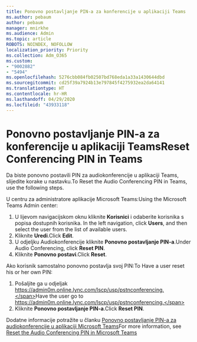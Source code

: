 ```yaml
---
title: Ponovno postavljanje PIN-a za konferencije u aplikaciji Teams
ms.author: pebaum
author: pebaum
manager: mnirkhe
ms.audience: Admin
ms.topic: article
ROBOTS: NOINDEX, NOFOLLOW
localization_priority: Priority
ms.collection: Adm_O365
ms.custom:
- "9002882"
- "5494"
ms.openlocfilehash: 5276cbb084fb02507bd768eda1a33a1430644dbd
ms.sourcegitcommit: cd25f39a7924b13e797845f4275932ea2da64141
ms.translationtype: HT
ms.contentlocale: hr-HR
ms.lasthandoff: 04/29/2020
ms.locfileid: "43933118"
---
```

# <a name="reset-conferencing-pin-in-teams"></a><span data-ttu-id="8dfd1-102">Ponovno postavljanje PIN-a za konferencije u aplikaciji Teams</span><span class="sxs-lookup"><span data-stu-id="8dfd1-102">Reset Conferencing PIN in Teams</span></span>

<span data-ttu-id="8dfd1-103">Da biste ponovno postavili PIN za audiokonferencije u aplikaciji Teams, slijedite korake u nastavku.</span><span class="sxs-lookup"><span data-stu-id="8dfd1-103">To Reset the Audio Conferencing PIN in Teams, use the following steps.</span></span>  

<span data-ttu-id="8dfd1-104">U centru za administratore aplikacije Microsoft Teams:</span><span class="sxs-lookup"><span data-stu-id="8dfd1-104">Using the Microsoft Teams Admin center:</span></span>

1. <span data-ttu-id="8dfd1-105">U lijevom navigacijskom oknu kliknite **Korisnici** i odaberite korisnika s popisa dostupnih korisnika. </span><span class="sxs-lookup"><span data-stu-id="8dfd1-105">In the left navigation, click **Users**, and then select the user from the list of available users.</span></span>
2. <span data-ttu-id="8dfd1-106">Kliknite **Uredi**.</span><span class="sxs-lookup"><span data-stu-id="8dfd1-106">Click **Edit**.</span></span>
3. <span data-ttu-id="8dfd1-107">U odjeljku Audiokonferencije kliknite **Ponovno postavljanje PIN-a**.</span><span class="sxs-lookup"><span data-stu-id="8dfd1-107">Under Audio Conferencing, click **Reset PIN**.</span></span>
4. <span data-ttu-id="8dfd1-108">Kliknite **Ponovno postavi**.</span><span class="sxs-lookup"><span data-stu-id="8dfd1-108">Click **Reset**.</span></span>

<span data-ttu-id="8dfd1-109">Ako korisnik samostalno ponovno postavlja svoj PIN:</span><span class="sxs-lookup"><span data-stu-id="8dfd1-109">To Have a user reset his or her own PIN:</span></span>
1. <span data-ttu-id="8dfd1-110">Pošaljite ga u odjeljak https://admin0m.online.lync.com/lscp/usp/pstnconferencing.</span><span class="sxs-lookup"><span data-stu-id="8dfd1-110">Have the user go to https://admin0m.online.lync.com/lscp/usp/pstnconferencing.</span></span>
2. <span data-ttu-id="8dfd1-111">Kliknite **Ponovno postavljanje PIN-a**.</span><span class="sxs-lookup"><span data-stu-id="8dfd1-111">Click **Reset PIN**.</span></span>

<span data-ttu-id="8dfd1-112">Dodatne informacije potražite u članku [Ponovno postavljanje PIN-a za audiokonferencije u aplikaciji Microsoft Teams](https://docs.microsoft.com/microsoftteams/reset-the-audio-conferencing-pin-in-teams)</span><span class="sxs-lookup"><span data-stu-id="8dfd1-112">For more information, see [Reset the Audio Conferencing PIN in Microsoft Teams](https://docs.microsoft.com/microsoftteams/reset-the-audio-conferencing-pin-in-teams)</span></span>
